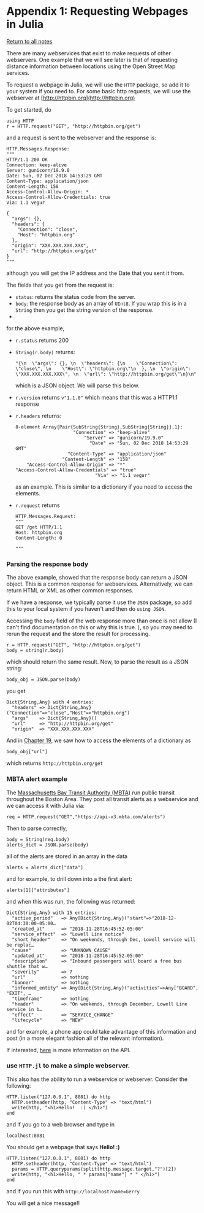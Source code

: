 Appendix 1: Requesting Webpages in Julia
=======

[Return to all notes](../index.html)

There are many webservices that exist to make requests of other webservers.  One example that we will see later is that of requesting distance information between locations using the Open Street Map services.

To request a webpage in Julia, we will use the `HTTP` package, so add it to your system if you need to.  For some basic http requests, we will use the webserver at [http://httpbin.org](http://httpbin.org)

To get started, do
```
using HTTP
r = HTTP.request("GET", "http://httpbin.org/get")
```

and a request is sent to the webserver and the response is:
```
HTTP.Messages.Response:
"""
HTTP/1.1 200 OK
Connection: keep-alive
Server: gunicorn/19.9.0
Date: Sun, 02 Dec 2018 14:53:29 GMT
Content-Type: application/json
Content-Length: 158
Access-Control-Allow-Origin: *
Access-Control-Allow-Credentials: true
Via: 1.1 vegur

{
  "args": {},
  "headers": {
    "Connection": "close",
    "Host": "httpbin.org"
  },
  "origin": "XXX.XXX.XXX.XXX",
  "url": "http://httpbin.org/get"
}
"""
```

although you will get the IP address and the Date that you sent it from.  

The fields that you get from the request is:
* `status`: returns the status code from the server.
* `body`: the response body as an array of `UInt8`.  If you wrap this is in a `String` then you get the string version of the response.
*

for the above example,  
* `r.status` returns 200
* `String(r.body)` returns:
  ```
  "{\n  \"args\": {}, \n  \"headers\": {\n    \"Connection\": \"close\", \n    \"Host\": \"httpbin.org\"\n  }, \n  \"origin\": \"XXX.XXX.XXX.XXX\", \n  \"url\": \"http://httpbin.org/get\"\n}\n"
  ```

  which is a JSON object.   We will parse this below.
* `r.version` returns `v"1.1.0"` which means that this was a HTTP1.1 response
* `r.headers` returns:
  ```
  8-element Array{Pair{SubString{String},SubString{String}},1}:
                       "Connection" => "keep-alive"                   
                           "Server" => "gunicorn/19.9.0"              
                             "Date" => "Sun, 02 Dec 2018 14:53:29 GMT"
                     "Content-Type" => "application/json"             
                   "Content-Length" => "158"                          
      "Access-Control-Allow-Origin" => "*"                            
  "Access-Control-Allow-Credentials" => "true"                         
                               "Via" => "1.1 vegur"
  ```

  as an example.  This is similar to a dictionary if you need to access the elements.
* `r.request` returns
  ```
  HTTP.Messages.Request:
  """
  GET /get HTTP/1.1
  Host: httpbin.org
  Content-Length: 0

  """
  ```

### Parsing the response body

The above example, showed that the response body can return a JSON object.  This is a common response for webservices.  Alternatively, we can return HTML or XML as other common responses.  

If we have a response, we typically parse it use the `JSON` package, so add this to your local system if you haven't and then do `using JSON`.  

Accessing the `body` field of the web response more than once is not allow (I can't find documentation on this or why this is true. ), so you may need to rerun the request and the store the result for processing.
```
r = HTTP.request("GET", "http://httpbin.org/get")
body = string(r.body)
```

which should return the same result.  Now, to parse the result as a JSON string:
```
body_obj = JSON.parse(body)
```

you get
```
Dict{String,Any} with 4 entries:
  "headers" => Dict{String,Any}("Connection"=>"close","Host"=>"httpbin.org")
  "args"    => Dict{String,Any}()
  "url"     => "http://httpbin.org/get"
  "origin"  => "XXX.XXX.XXX.XXX"
```

And in [Chapter 19](ch19.html), we saw how to access the elements of a dictionary as
```
body_obj["url"]
```
which returns `http://httpbin.org/get`

### MBTA alert example

The [Massachusetts Bay Transit Authority (MBTA)](http://mbta.com) run public transit throughout the Boston Area.  They post all transit alerts as a webservice and we can access it with Julia via:

```
req = HTTP.request("GET","https://api-v3.mbta.com/alerts")
```

Then to parse correctly,
```
body = String(req.body)
alerts_dict = JSON.parse(body)
```

all of the alerts are stored in an array in the data
```
alerts = alerts_dict["data"]
```

and for example, to drill down into a the first alert:
```
alerts[1]["attributes"]
```

and when this was run, the following was returned:
```
Dict{String,Any} with 15 entries:
  "active_period"   => Any[Dict{String,Any}("start"=>"2018-12-02T04:30:00-05:00…
  "created_at"      => "2018-11-28T16:45:52-05:00"
  "service_effect"  => "Lowell Line notice"
  "short_header"    => "On weekends, through Dec, Lowell service will be replac…
  "cause"           => "UNKNOWN_CAUSE"
  "updated_at"      => "2018-11-28T16:45:52-05:00"
  "description"     => "Inbound passengers will board a free bus shuttle that w…
  "severity"        => 7
  "url"             => nothing
  "banner"          => nothing
  "informed_entity" => Any[Dict{String,Any}("activities"=>Any["BOARD", "EXIT", …
  "timeframe"       => nothing
  "header"          => "On weekends, through December, Lowell Line service in b…
  "effect"          => "SERVICE_CHANGE"
  "lifecycle"       => "NEW"
```

and for example, a phone app could take advantage of this information and post (in a more elegant fashion all of the relevant information).

If interested, [here](https://api-v3.mbta.com/docs/swagger/index.html) is more information on the API.  

### use `HTTP.jl` to make a simple webserver.

This also has the ability to run a webservice or webserver.  Consider the following:
```
HTTP.listen("127.0.0.1", 8081) do http
  HTTP.setheader(http, "Content-Type" => "text/html")
  write(http, "<h1>Hello!  :) </h1>")
end
```

and if you go to a web browser and type in
```
localhost:8081
```

You should get a webpage that says **Hello! :)**

```
HTTP.listen("127.0.0.1", 8081) do http
  HTTP.setheader(http, "Content-Type" => "text/html")
  params = HTTP.queryparams(split(http.message.target,"?")[2])
  write(http, "<h1>Hello, " * params["name"] * " </h1>")
end
```

and if you run this with `http://localhost?name=Gerry`

You will get a nice message!!
